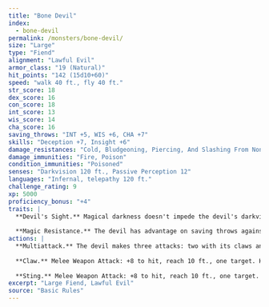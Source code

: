 ```yaml
---
title: "Bone Devil"
index:
  - bone-devil
permalink: /monsters/bone-devil/
size: "Large"
type: "Fiend"
alignment: "Lawful Evil"
armor_class: "19 (Natural)"
hit_points: "142 (15d10+60)"
speed: "walk 40 ft., fly 40 ft."
str_score: 18
dex_score: 16
con_score: 18
int_score: 13
wis_score: 14
cha_score: 16
saving_throws: "INT +5, WIS +6, CHA +7"
skills: "Deception +7, Insight +6"
damage_resistances: "Cold, Bludgeoning, Piercing, And Slashing From Nonmagical Weapons That Aren'T Silvered"
damage_immunities: "Fire, Poison"
condition_immunities: "Poisoned"
senses: "Darkvision 120 ft., Passive Perception 12"
languages: "Infernal, telepathy 120 ft."
challenge_rating: 9
xp: 5000
proficiency_bonus: "+4"
traits: |
  **Devil's Sight.** Magical darkness doesn't impede the devil's darkvision.
  
  **Magic Resistance.** The devil has advantage on saving throws against spells and other magical effects.
actions: |
  **Multiattack.** The devil makes three attacks: two with its claws and one with its sting.
  
  **Claw.** Melee Weapon Attack: +8 to hit, reach 10 ft., one target. Hit: 8 (1d8 + 4) slashing damage.
  
  **Sting.** Melee Weapon Attack: +8 to hit, reach 10 ft., one target. Hit: 13 (2d8 + 4) piercing damage plus 17 (5d6) poison damage, and the target must succeed on a DC 14 Constitution saving throw or become poisoned for 1 minute. The target can repeat the saving throw at the end of each of its turns, ending the effect on itself on a success.  
excerpt: "Large Fiend, Lawful Evil"
source: "Basic Rules"
---
```

